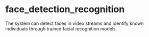 # face_detection_recognition
The system can detect faces in video streams and identify known individuals through trained facial recognition models.
